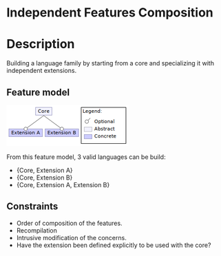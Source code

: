 # Independent Features Composition


# Description

Building a language family by starting from a core and specializing it with independent extensions.

## Feature model

![Feature Model](./feature_model.png)

From this feature model, 3 valid languages can be build:

- {Core, Extension A}
- {Core, Extension B}
- {Core, Extension A, Extension B}

## Constraints

- Order of composition of the features.
- Recompilation
- Intrusive modification of the concerns.
- Have the extension been defined explicitly to be used with the core?
